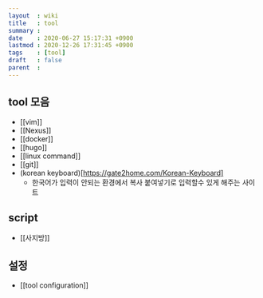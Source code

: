 ```yaml
---
layout  : wiki
title   : tool
summary :
date    : 2020-06-27 15:17:31 +0900
lastmod : 2020-12-26 17:31:45 +0900
tags    : [tool]
draft   : false
parent  :
---
```


## tool 모음
 * [[vim]]
 * [[Nexus]]
 * [[docker]]
 * [[hugo]]
 * [[linux command]]
 * [[git]]
 * (korean keyboard)[https://gate2home.com/Korean-Keyboard]
   * 한국어가 입력이 안되는 환경에서 복사 붙여넣기로 입력할수 있게 해주는 사이트

## script
 * [[사지방]]

## 설정
 * [[tool configuration]]
